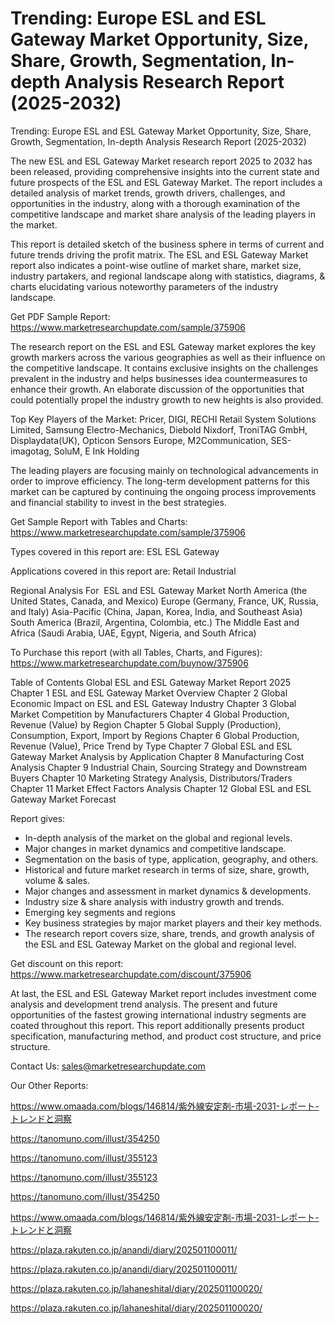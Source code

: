 # Trending: Europe ESL and ESL Gateway Market Opportunity, Size, Share, Growth, Segmentation, In-depth Analysis Research Report (2025-2032)
Trending: Europe ESL and ESL Gateway Market Opportunity, Size, Share, Growth, Segmentation, In-depth Analysis Research Report (2025-2032)

The new ESL and ESL Gateway Market research report 2025 to 2032 has been released, providing comprehensive insights into the current state and future prospects of the ESL and ESL Gateway Market. The report includes a detailed analysis of market trends, growth drivers, challenges, and opportunities in the industry, along with a thorough examination of the competitive landscape and market share analysis of the leading players in the market.

This report is detailed sketch of the business sphere in terms of current and future trends driving the profit matrix. The ESL and ESL Gateway Market report also indicates a point-wise outline of market share, market size, industry partakers, and regional landscape along with statistics, diagrams, & charts elucidating various noteworthy parameters of the industry landscape.

Get PDF Sample Report: https://www.marketresearchupdate.com/sample/375906

The research report on the ESL and ESL Gateway market explores the key growth markers across the various geographies as well as their influence on the competitive landscape. It contains exclusive insights on the challenges prevalent in the industry and helps businesses idea countermeasures to enhance their growth. An elaborate discussion of the opportunities that could potentially propel the industry growth to new heights is also provided.

Top Key Players of the Market:
Pricer, DIGI, RECHI Retail System Solutions Limited, Samsung Electro-Mechanics, Diebold Nixdorf, TroniTAG GmbH, Displaydata(UK), Opticon Sensors Europe, M2Communication, SES-imagotag, SoluM, E Ink Holding


The leading players are focusing mainly on technological advancements in order to improve efficiency. The long-term development patterns for this market can be captured by continuing the ongoing process improvements and financial stability to invest in the best strategies.

Get Sample Report with Tables and Charts: https://www.marketresearchupdate.com/sample/375906

Types covered in this report are:
ESL
ESL Gateway


Applications covered in this report are:
Retail
Industrial


Regional Analysis For  ESL and ESL Gateway Market
North America (the United States, Canada, and Mexico)
Europe (Germany, France, UK, Russia, and Italy)
Asia-Pacific (China, Japan, Korea, India, and Southeast Asia)
South America (Brazil, Argentina, Colombia, etc.)
The Middle East and Africa (Saudi Arabia, UAE, Egypt, Nigeria, and South Africa)

To Purchase this report (with all Tables, Charts, and Figures): https://www.marketresearchupdate.com/buynow/375906

Table of Contents
Global ESL and ESL Gateway Market Report 2025
Chapter 1 ESL and ESL Gateway Market Overview
Chapter 2 Global Economic Impact on ESL and ESL Gateway Industry
Chapter 3 Global Market Competition by Manufacturers
Chapter 4 Global Production, Revenue (Value) by Region
Chapter 5 Global Supply (Production), Consumption, Export, Import by Regions
Chapter 6 Global Production, Revenue (Value), Price Trend by Type
Chapter 7 Global ESL and ESL Gateway Market Analysis by Application
Chapter 8 Manufacturing Cost Analysis
Chapter 9 Industrial Chain, Sourcing Strategy and Downstream Buyers
Chapter 10 Marketing Strategy Analysis, Distributors/Traders
Chapter 11 Market Effect Factors Analysis
Chapter 12 Global ESL and ESL Gateway Market Forecast

Report gives:

- In-depth analysis of the market on the global and regional levels.
- Major changes in market dynamics and competitive landscape.
- Segmentation on the basis of type, application, geography, and others.
- Historical and future market research in terms of size, share, growth, volume & sales.
- Major changes and assessment in market dynamics & developments.
- Industry size & share analysis with industry growth and trends.
- Emerging key segments and regions
- Key business strategies by major market players and their key methods.
- The research report covers size, share, trends, and growth analysis of the ESL and ESL Gateway Market on the global and regional level.

Get discount on this report: https://www.marketresearchupdate.com/discount/375906

At last, the ESL and ESL Gateway Market report includes investment come analysis and development trend analysis. The present and future opportunities of the fastest growing international industry segments are coated throughout this report. This report additionally presents product specification, manufacturing method, and product cost structure, and price structure.

Contact Us:
sales@marketresearchupdate.com

Our Other Reports:

https://www.omaada.com/blogs/146814/紫外線安定剤-市場-2031-レポート-トレンドと洞察

https://tanomuno.com/illust/354250

https://tanomuno.com/illust/355123

https://tanomuno.com/illust/355123

https://tanomuno.com/illust/354250

https://www.omaada.com/blogs/146814/紫外線安定剤-市場-2031-レポート-トレンドと洞察

https://plaza.rakuten.co.jp/anandi/diary/202501100011/

https://plaza.rakuten.co.jp/anandi/diary/202501100011/

https://plaza.rakuten.co.jp/lahaneshital/diary/202501100020/

https://plaza.rakuten.co.jp/lahaneshital/diary/202501100020/
